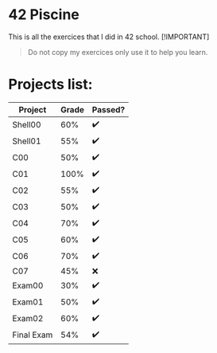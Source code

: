 # 42 Piscine
This is all the exercices that I did in 42 school.
[!IMPORTANT]
>Do not copy my exercices only use it to help you learn.

# Projects list:
| Project      | Grade       | Passed? |
| ---          | ---         | ---     |
| Shell00      |  60%        |  ✔️    |
| Shell01      |  55%        |  ✔️    |
| C00          |  50%        |  ✔️    |
| C01          |  100%       |  ✔️    |
| C02          |  55%        |  ✔️    |
| C03          |  50%        |  ✔️    |
| C04          |  70%        |  ✔️    |
| C05          |  60%        |  ✔️    |
| C06          |  70%        |  ✔️    |
| C07          |  45%        |  ❌    |
| Exam00       |  30%        |  ✔️    |
| Exam01       |  50%        |  ✔️    |
| Exam02       |  60%        |  ✔️    |
| Final Exam   |  54%        |  ✔️    |
